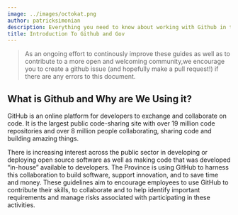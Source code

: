 ```yaml
---
image: ../images/octokat.png
author: patricksimonian
description: Everything you need to know about working with Github in the BC Government.
title: Introduction To Github and Gov
---
```

> As an ongoing effort to continously improve these guides as well as to contribute to a more open and welcoming community,we encourage you to create a github issue (and hopefully make a pull request!) if there are any errors to this document.

## What is Github and Why are We Using it?

GitHub is an online platform for developers to exchange and collaborate on code. It is the largest public code-sharing site with over 19 million code repositories and over 8 million people collaborating, sharing code and building amazing things.

There is increasing interest across the public sector in developing or deploying open source software as well as making code that was developed “in-house” available to developers. The Province is using GitHub to harness this collaboration to build software, support innovation, and to save time and money. These guidelines aim to encourage employees to use GitHub to contribute their skills, to collaborate and to help identify important requirements and manage risks associated with participating in these activities.